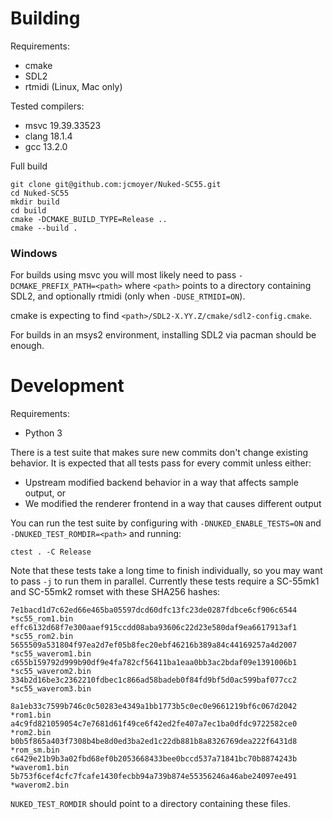 # Building

Requirements:

- cmake
- SDL2
- rtmidi (Linux, Mac only)

Tested compilers:

- msvc 19.39.33523
- clang 18.1.4
- gcc 13.2.0

Full build

```
git clone git@github.com:jcmoyer/Nuked-SC55.git
cd Nuked-SC55
mkdir build
cd build
cmake -DCMAKE_BUILD_TYPE=Release ..
cmake --build .
```

### Windows

For builds using msvc you will most likely need to pass
`-DCMAKE_PREFIX_PATH=<path>` where `<path>` points to a directory containing
SDL2, and optionally rtmidi (only when `-DUSE_RTMIDI=ON`).

cmake is expecting to find `<path>/SDL2-X.YY.Z/cmake/sdl2-config.cmake`.

For builds in an msys2 environment, installing SDL2 via pacman should be
enough.

# Development

Requirements:

- Python 3

There is a test suite that makes sure new commits don't change existing
behavior. It is expected that all tests pass for every commit unless either:

- Upstream modified backend behavior in a way that affects sample output, or
- We modified the renderer frontend in a way that causes different output

You can run the test suite by configuring with `-DNUKED_ENABLE_TESTS=ON` and
`-DNUKED_TEST_ROMDIR=<path>` and running:

```
ctest . -C Release
```

Note that these tests take a long time to finish individually, so you may want
to pass `-j` to run them in parallel. Currently these tests require a SC-55mk1
and SC-55mk2 romset with these SHA256 hashes:

```
7e1bacd1d7c62ed66e465ba05597dcd60dfc13fc23de0287fdbce6cf906c6544 *sc55_rom1.bin
effc6132d68f7e300aaef915ccdd08aba93606c22d23e580daf9ea6617913af1 *sc55_rom2.bin
5655509a531804f97ea2d7ef05b8fec20ebf46216b389a84c44169257a4d2007 *sc55_waverom1.bin
c655b159792d999b90df9e4fa782cf56411ba1eaa0bb3ac2bdaf09e1391006b1 *sc55_waverom2.bin
334b2d16be3c2362210fdbec1c866ad58badeb0f84fd9bf5d0ac599baf077cc2 *sc55_waverom3.bin

8a1eb33c7599b746c0c50283e4349a1bb1773b5c0ec0e9661219bf6c067d2042 *rom1.bin
a4c9fd821059054c7e7681d61f49ce6f42ed2fe407a7ec1ba0dfdc9722582ce0 *rom2.bin
b0b5f865a403f7308b4be8d0ed3ba2ed1c22db881b8a8326769dea222f6431d8 *rom_sm.bin
c6429e21b9b3a02fbd68ef0b2053668433bee0bccd537a71841bc70b8874243b *waverom1.bin
5b753f6cef4cfc7fcafe1430fecbb94a739b874e55356246a46abe24097ee491 *waverom2.bin
```

`NUKED_TEST_ROMDIR` should point to a directory containing these files.
